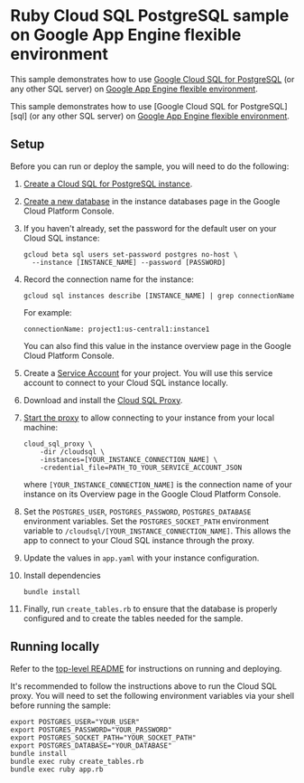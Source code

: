 # Ruby Cloud SQL PostgreSQL sample on Google App Engine flexible environment

This sample demonstrates how to use
[Google Cloud SQL for PostgreSQL][postgres]
(or any other SQL server) on [Google App Engine flexible environment][flexible].

This sample demonstrates how to use [Google Cloud SQL for PostgreSQL][sql]
(or any other SQL server) on [Google App Engine flexible environment][flexible].

## Setup

Before you can run or deploy the sample, you will need to do the following:

 1. [Create a Cloud SQL for PostgreSQL instance](https://cloud.google.com/sql/docs/postgres/create-instance).
 
 1. [Create a new database](https://cloud.google.com/sql/docs/postgres/create-manage-databases)
    in the instance databases page in the Google Cloud Platform Console.

 2. If you haven't already, set the password for the default user on your Cloud SQL instance:

        gcloud beta sql users set-password postgres no-host \
          --instance [INSTANCE_NAME] --password [PASSWORD]

 2. Record the connection name for the instance:

        gcloud sql instances describe [INSTANCE_NAME] | grep connectionName

    For example:

        connectionName: project1:us-central1:instance1

    You can also find this value in the instance overview page in the Google Cloud Platform Console.

 1. Create a [Service Account][service] for your project. You will use this
service account to connect to your Cloud SQL instance locally.

 1. Download and install the [Cloud SQL Proxy][proxy].

 1. [Start the proxy][start] to allow connecting to your instance from your local
machine:

        cloud_sql_proxy \
            -dir /cloudsql \
            -instances=[YOUR_INSTANCE_CONNECTION_NAME] \
            -credential_file=PATH_TO_YOUR_SERVICE_ACCOUNT_JSON

    where `[YOUR_INSTANCE_CONNECTION_NAME]` is the connection name of your
    instance on its Overview page in the Google Cloud Platform Console.

 1. Set the `POSTGRES_USER`, `POSTGRES_PASSWORD`, `POSTGRES_DATABASE`
    environment variables.  Set the `POSTGRES_SOCKET_PATH` environment variable
    to `/cloudsql/[YOUR_INSTANCE_CONNECTION_NAME]`.
    This allows the app to connect to your Cloud SQL instance through the proxy.

 1. Update the values in `app.yaml` with your instance configuration.

 1. Install dependencies

        bundle install

1. Finally, run `create_tables.rb` to ensure that the database is properly
configured and to create the tables needed for the sample.

## Running locally

Refer to the [top-level README](../README.md) for instructions on running and deploying.

It's recommended to follow the instructions above to run the Cloud SQL proxy.
You will need to set the following environment variables via your shell before
running the sample:

    export POSTGRES_USER="YOUR_USER"
    export POSTGRES_PASSWORD="YOUR_PASSWORD"
    export POSTGRES_SOCKET_PATH="YOUR_SOCKET_PATH"
    export POSTGRES_DATABASE="YOUR_DATABASE"
    bundle install
    bundle exec ruby create_tables.rb
    bundle exec ruby app.rb

[postgres]: https://cloud.google.com/sql/docs/postgres/
[flexible]: https://cloud.google.com/appengine
[gen]: https://cloud.google.com/sql/docs/create-instance
[console]: https://console.developers.google.com
[sdk]: https://cloud.google.com/sdk
[service]: https://cloud.google.com/sql/docs/external#createServiceAccount
[proxy]: https://cloud.google.com/sql/docs/external#install
[start]: https://cloud.google.com/sql/docs/external#6_start_the_proxy
[user]: https://cloud.google.com/sql/docs/create-user
[database]: https://cloud.google.com/sql/docs/create-database
